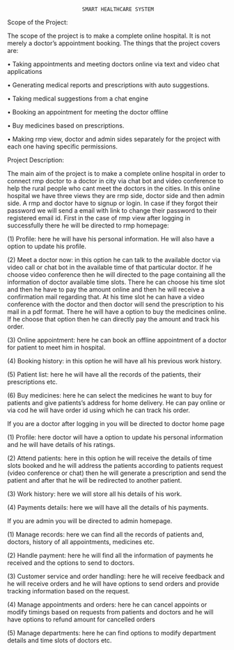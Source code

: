                             SMART HEALTHCARE SYSTEM

Scope of the Project:

The scope of the project is to make a complete online hospital. It is not merely a doctor’s appointment booking. The things that the project covers are:

•	Taking appointments and meeting doctors online via text and video chat applications

•	Generating medical reports and prescriptions with auto suggestions.

•	Taking medical suggestions from a chat engine

•	Booking an appointment for meeting the doctor offline

•	Buy medicines based on prescriptions.

•	Making rmp view, doctor and admin sides separately for the project with each one having specific permissions.

Project Description:

The main aim of the project is to make a complete online hospital in order to connect rmp doctor to a doctor in city via chat bot and video conference to help the rural people who cant meet the doctors in the cities.  In this online hospital we have three views they are rmp side, doctor side and then admin side.
    A rmp and doctor have to signup or login. In case if they forgot their password we will send a email with link to change their password to their registered email id.
 First in the case of rmp view after logging in successfully there he will be directed to rmp homepage:

(1)	Profile: here he will have his personal information. He will also have a option to update his profile.

(2)	Meet a doctor now: in this option he can talk to the available doctor via video call or chat bot in the available time of that particular doctor. If he choose video conference then he will directed to the page containing all the information of doctor available time slots. There he can choose his time slot and then he have to pay the amount online and then he will receive a confirmation mail regarding that. At his time slot he can have a video conference with the doctor and then doctor will send the prescription to his mail in a pdf format. There he will have a option to buy the medicines online. If he choose that option then he can directly pay the amount and track his order.

(3)	Online appointment: here he can book an offline  appointment of a doctor for patient  to meet him in hospital.

(4)	Booking history: in this option he will have all his previous work history.

(5)	Patient list: here he will have all the records of the patients, their prescriptions etc.

(6)	Buy medicines: here he can select the medicines he want to buy for patients and give patients’s address for home delivery. He can pay online or via cod he will have order id using which he can track his order. 

If you are a doctor after logging in you will be directed to doctor home page

(1)	Profile: here doctor will have a option to update his personal information and he will have details of his ratings.

(2)	Attend patients: here in this option he will receive the details of time slots booked and he will address the patients according to patients request (video conference or chat) then he will generate a prescription and send the patient and after that he will be redirected to another patient.

(3)	Work history: here we will store all his details of his work.

(4)	Payments details: here we will have all the details of his payments.

If you are admin you will be directed to admin homepage.

(1)	Manage records: here we can find all the records of patients and, doctors, history of all appointments, medicines etc.

(2)	Handle payment: here he will find all the information of payments he received and the options to send to doctors.

(3)	Customer service and order handling: here he will receive feedback and he will receive orders and he will have options to send orders and provide tracking information based on the request.

(4)	Manage appointments and orders: here he can cancel appoints or modify timings based on requests from patients and doctors and he will have options to refund amount for cancelled orders 

(5)	Manage departments: here he can find options to modify department details and time slots of doctors etc.


##


